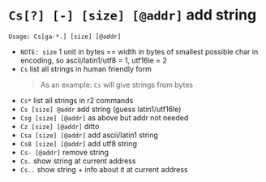 <!-- TITLE: Cs -->

#  `Cs[?] [-] [size] [@addr]` add string


```
Usage: Cs[ga-*.] [size] [@addr]
```


- `NOTE: size` 1 unit in bytes == width in bytes of smallest possible char in encoding, so ascii/latin1/utf8 = 1, utf16le = 2
- `Cs` list all strings in human friendly form
	> As an example: `Cs` will give strings from bytes
- `Cs*` list all strings in r2 commands
- `Cs [size] @addr` add string (guess latin1/utf16le)
- `Csg [size] [@addr]` as above but addr not needed
- `Cz [size] [@addr]` ditto
- `Csa [size] [@addr]` add ascii/latin1 string
- `Cs8 [size] [@addr]` add utf8 string
- `Cs- [@addr]` remove string
- `Cs.` show string at current address
- `Cs..` show string + info about it at current address

<p hidden>Cs Cs* Csg Cz Csa Cs8 Cs- Cs.. Cs.</p>